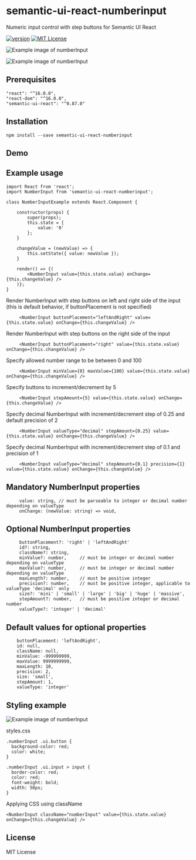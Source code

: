 # semantic-ui-react-numberinput
Numeric input control with step buttons for Semantic UI React

[![version][version-badge]][package]
[![MIT License][license-badge]][license]

![Example image of numberInput](https://raw.githubusercontent.com/pksilen/semantic-ui-react-numberinput/master/example/number_input.png)

![Example image of numberInput](https://raw.githubusercontent.com/pksilen/semantic-ui-react-numberinput/master/example/right_buttons_number_input.png)

## Prerequisites
    "react": "^16.0.0",
    "react-dom": "^16.0.0",
    "semantic-ui-react": "^0.87.0"

## Installation
    npm install --save semantic-ui-react-numberinput
    
## Demo
    
    
## Example usage
    import React from 'react';
    import NumberInput from 'semantic-ui-react-numberinput';
    
    class NumberInputExample extends React.Component {

        constructor(props) {
            super(props);
            this.state = {
                value: '0'
            };
        }
        
        changeValue = (newValue) => {
            this.setState({ value: newValue });
        }
       
        render() => {(
            <NumberInput value={this.state.value} onChange={this.changeValue} />
        )};
    }
    
   Render NumberInput with step buttons on left and right side of the input (this is default behavior, if buttonPlacement is not specified)
             
         <NumberInput buttonPlacement="leftAndRight" value={this.state.value} onChange={this.changeValue} />
         
   Render NumberInput with step buttons on the right side of the input
                      
         <NumberInput buttonPlacement="right" value={this.state.value} onChange={this.changeValue} />
    
   Specify allowed number range to be between 0 and 100
         
         <NumberInput minValue={0} maxValue={100} value={this.state.value} onChange={this.changeValue} />
         
   Specify buttons to increment/decrement by 5 
                  
         <NumberInput stepAmount={5} value={this.state.value} onChange={this.changeValue} />
         
   Specify decimal NumberInput with increment/decrement step of 0.25 and default precision of 2 
                   
         <NumberInput valueType="decimal" stepAmount={0.25} value={this.state.value} onChange={this.changeValue} />
          
   Specify decimal NumberInput with increment/decrement step of 0.1 and precision of 1 
                     
         <NumberInput valueType="decimal" stepAmount={0.1} precision={1} value={this.state.value} onChange={this.changeValue} />

## Mandatory NumberInput properties      
         value: string, // must be parseable to integer or decimal number depending on valueType
         onChange: (newValue: string) => void,
         
## Optional NumberInput properties
         buttonPlacement?: 'right' | 'leftAndRight'
         id?: string,
         className?: string,
         minValue?: number,     // must be integer or decimal number depending on valueType
         maxValue?: number,     // must be integer or decimal number depending on valueType
         maxLength?: number,    // must be positive integer
         precision?: number,    // must be positive integer, applicable to valueType 'decimal' only
         size?: 'mini' | 'small' | 'large' | 'big' | 'huge' | 'massive',
         stepAmount?: number,   // must be positive integer or decimal number
         valueType?: 'integer' | 'decimal'
         
## Default values for optional properties
        buttonPlacement: 'leftAndRight',
        id: null,
        className: null,
        minValue: -999999999,
        maxValue: 9999999999,
        maxLength: 10,
        precision: 2,
        size: 'small',
        stepAmount: 1,
        valueType: 'integer'
        
## Styling example
![Example image of numberInput](https://raw.githubusercontent.com/pksilen/semantic-ui-react-numberinput/master/example/styled_number_input.png)

   styles.css
   
    .numberInput .ui.button {
      background-color: red;
      color: white;
    }
    
    .numberInput .ui.input > input {
      border-color: red;
      color: red;
      font-weight: bold;
      width: 50px;
    }
    
   Applying CSS using className
   
    <NumberInput className="numberInput" value={this.state.value} onChange={this.changeValue} />
    
## License
MIT License

[license-badge]: https://img.shields.io/badge/license-MIT-green
[license]: https://github.com/pksilen/semantic-ui-react-numberinput/blob/master/LICENSE
[version-badge]: https://img.shields.io/npm/v/semantic-ui-react-numberinput.svg?style=flat-square
[package]: https://www.npmjs.com/package/semantic-ui-react-numberinput

